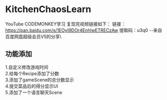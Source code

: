 # KitchenChaosLearn
YouTube CODEMONKEY学习
复现完视频链接如下：
链接：https://pan.baidu.com/s/1EOyI9DOr4EnhlwETRECzAw 
提取码：u3q0 
--来自百度网盘超级会员V5的分享\
## 功能添加
1.自定义修改游戏时间 \
2.给每个Recipe添加了分数\
3.添加了gameScene的总分数显示\
4.提交菜品后的得分显示UI\
5.添加了一个语言聊天Scene

